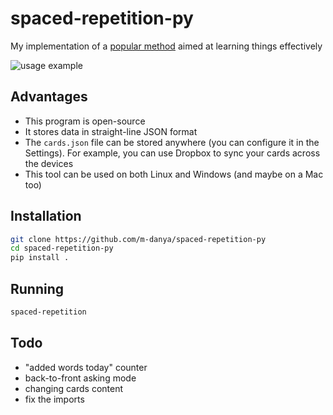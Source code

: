 # spaced-repetition-py
My implementation of a [popular method](https://en.wikipedia.org/wiki/Spaced_repetition) aimed at learning things effectively

<img src="etc/srs.gif" alt="usage example"  />


## Advantages
- This program is open-source
- It stores data in straight-line JSON format
- The `cards.json` file can be stored anywhere (you can configure it in the Settings). For example, you can use Dropbox to sync your cards across the devices
- This tool can be used on both Linux and Windows (and maybe on a Mac too)

## Installation
```bash
git clone https://github.com/m-danya/spaced-repetition-py
cd spaced-repetition-py
pip install .
```

## Running
```bash
spaced-repetition
```

## Todo
- "added words today" counter
- back-to-front asking mode
- changing cards content
- fix the imports
